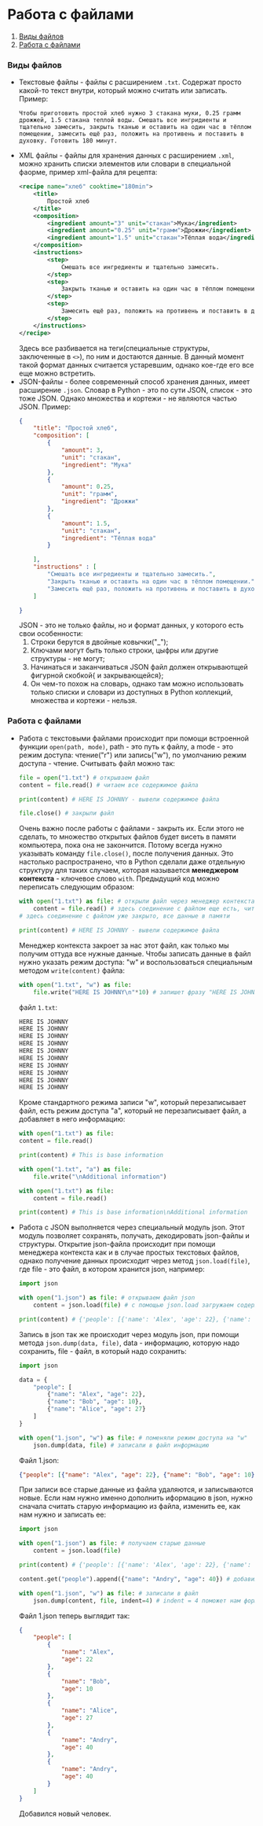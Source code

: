 # Работа с файлами
1. [Виды файлов](#files)
2. [Работа с файлами](#work_files)

### <a name='files'> Виды файлов </a>
- Текстовые файлы - файлы с расширением `.txt`. Содержат просто какой-то текст внутри, который можно считать или записать. Пример:
    ```
    Чтобы приготовить простой хлеб нужно 3 стакана муки, 0.25 грамм дрожжей, 1.5 стакана теплой воды. Смешать все ингридиенты и тщательно замесить, закрыть тканью и оставить на один час в тёплом помещении, замесить ещё раз, положить на противень и поставить в духовку. Готовить 180 минут.
    ```
- XML файлы - файлы для хранения данных с расширением `.xml`, можно хранить списки элементов или словари в специальной фаорме, пример xml-файла для рецепта:
    ```xml
    <recipe name="хлеб" cooktime="180min">
        <title>
            Простой хлеб
        </title>
        <composition>
            <ingredient amount="3" unit="стакан">Мука</ingredient>
            <ingredient amount="0.25" unit="грамм">Дрожжи</ingredient>
            <ingredient amount="1.5" unit="стакан">Тёплая вода</ingredient>
        </composition>
        <instructions>
            <step>
                Смешать все ингредиенты и тщательно замесить. 
            </step>
            <step>
                Закрыть тканью и оставить на один час в тёплом помещении. 
            </step>
            <step>
                Замесить ещё раз, положить на противень и поставить в духовку.
            </step>
        </instructions>
    </recipe>

    ```
    Здесь все разбивается на теги(специальные структуры, заключенные в `<>`), по ним и достаются данные. В данный момент такой формат данных считается устаревшим, однако кое-где его все еще можно встретить.
- JSON-файлы - более современный способ хранения данных, имеет расширение `.json`. Словар в Python - это по сути JSON, список - это тоже JSON. Однако множества и кортежи - не являются частью JSON. Пример:
    ```JSON
    {
        "title": "Простой хлеб",
        "composition": [
            {
                "amount": 3,
                "unit": "стакан",
                "ingredient": "Мука"
            },
            {
                "amount": 0.25,
                "unit": "грамм",
                "ingredient": "Дрожжи"
            },
            {
                "amount": 1.5,
                "unit": "стакан",
                "ingredient": "Тёплая вода"
            }

        ],
        "instructions" : [
            "Смешать все ингредиенты и тщательно замесить.",
            "Закрыть тканью и оставить на один час в тёплом помещении.",
            "Замесить ещё раз, положить на противень и поставить в духовку."
        ]

    }
    ```
    JSON - это не только файлы, но и формат данных, у которого есть свои особенности:
    1. Строки берутся в двойные ковычки("_");
    2. Ключами могут быть только строки, цыфры или другие структуры - не могут;
    3. Начинаться и заканчиваться JSON файл должен открываютщей фигурной скобкой{ и закрывающейся};
    4. Он чем-то похож на словарь, однако там можно использовать только списки и словари из доступных в Python коллекций, множества и кортежи - нельзя.


### <a name='work_files'> Работа с файлами </a>
- Работа с текстовыми файлами происходит при помощи встроенной функции `open(path, mode)`, path - это путь к файлу, а mode - это режим доступа: чтение("r") или запись("w"), по умолчанию режим доступа - чтение. Считывать файл можно так:
    ```python
    file = open("1.txt") # открываем файл
    content = file.read() # читаем все содержимое файла

    print(content) # HERE IS JOHNNY - вывели содержимое файла

    file.close() # закрыли файл
    ```
    Очень важно после работы с файлами - закрыть их. Если этого не сделать, то множество открытых файлов будет висеть в памяти компьютера, пока она не закончится. Потому всегда нужно указывать команду `file.close()`, после получения данных. Это настолько распространено, что в Python сделали даже отдельную структуру для таких случаем, которая называется **менеджером контекста** - ключевое слово `with`. Предыдущий код можно переписать следующим образом:
    ```python
    with open("1.txt") as file: # открыли файл через менеджер контекста 
        content = file.read() # здесь соединение с файлом еще есть, читаем оттуда данные
    # здесь соединение с файлом уже закрыто, все данные в памяти    

    print(content) # HERE IS JOHNNY - вывели содержимое файла
    ```
    Менеджер контекста закроет за нас этот файл, как только мы получим оттуда все нужные данные. Чтобы записать данные в файл нужно указать режим доступа: "w" и воспользоваться специальным методом `write(content)` файла:
    ```python
    with open("1.txt", "w") as file: 
        file.write("HERE IS JOHNNY\n"*10) # запишет фразу "HERE IS JOHNNY" в файл 1.txt
    ```
    файл `1.txt`:
    ```txt
    HERE IS JOHNNY
    HERE IS JOHNNY
    HERE IS JOHNNY
    HERE IS JOHNNY
    HERE IS JOHNNY
    HERE IS JOHNNY
    HERE IS JOHNNY
    HERE IS JOHNNY
    HERE IS JOHNNY
    HERE IS JOHNNY

    ```
    Кроме стандартного режима записи "w", который перезаписывает файл, есть режим доступа "a", который не перезаписывает файл, а добавляет в него информацию:
    ```python
    with open("1.txt") as file:
    content = file.read()

    print(content) # This is base information

    with open("1.txt", "a") as file:
        file.write("\nAdditional information")

    with open("1.txt") as file:
        content = file.read()

    print(content) # This is base information\nAdditional information
    ```
- Работа с JSON выполняется через специальный модуль json. Этот модуль позволяет сохранять, получать, декодировать json-файлы и структуры. Открытие json-файла происходит при помощи менеджера контекста как и в случае простых текстовых файлов, однако получение данных происходит через метод `json.load(file)`, где file - это файл, в котором хранится json, например:
    ```python
    import json

    with open("1.json") as file: # открываем файл json
        content = json.load(file) # с помощью json.load загружаем содержимое файла

    print(content) # {'people': [{'name': 'Alex', 'age': 22}, {'name': 'Bob', 'age': 10}, {'name': 'Alice', 'age': 27}]} - вывели информацию из файла
    ```
    Запись в json так же происходит через модуль json, при помощи метода `json.dump(data, file)`, data - информацию, которую надо сохранить, file - файл, в который надо сохранить:
    ```python
    import json

    data = {
        "people": [
            {"name": "Alex", "age": 22},
            {"name": "Bob", "age": 10},
            {"name": "Alice", "age": 27}
        ]
    }

    with open("1.json", "w") as file: # поменяли режим доступа на "w"
        json.dump(data, file) # записали в файл информацию
    ```
    Файл 1.json:
    ```json
    {"people": [{"name": "Alex", "age": 22}, {"name": "Bob", "age": 10}, {"name": "Alice", "age": 27}]}
    ```
    При записи все старые данные из файла удаляются, и записываются новые. Если нам нужно именно дополнить иформацию в json, нужно сначала считать старую информацию из файла, изменить ее, как нам нужно и записать ее:
    ```python
    import json

    with open("1.json") as file: # получаем старые данные
        content = json.load(file)

    print(content) # {'people': [{'name': 'Alex', 'age': 22}, {'name': 'Bob', 'age': 10}, {'name': 'Alice', 'age': 27}]} - вывели информацию из файла

    content.get("people").append({"name": "Andry", "age": 40}) # добавили новую информацию к существующей

    with open("1.json", "w") as file: # записали в файл
        json.dump(content, file, indent=4) # indent = 4 поможет нам форматировать файл, чтобы его было проще читать. Он установит отступы равные 4 пробела
    ```
    Файл 1.json теперь выглядит так:
    ```json
    {
        "people": [
            {
                "name": "Alex",
                "age": 22
            },
            {
                "name": "Bob",
                "age": 10
            },
            {
                "name": "Alice",
                "age": 27
            },
            {
                "name": "Andry",
                "age": 40
            },
            {
                "name": "Andry",
                "age": 40
            }
        ]
    }
    ```
    Добавился новый человек.

